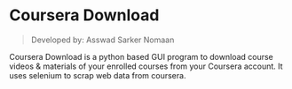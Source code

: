 # Coursera Download

> Developed by: Asswad Sarker Nomaan

Coursera Download is a python based GUI program to download course videos & materials of your enrolled courses from your Coursera account. It uses selenium to scrap web data from coursera.
